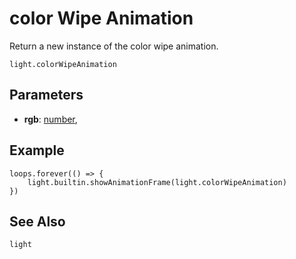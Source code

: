 # color Wipe Animation

Return a new instance of the color wipe animation.

```
light.colorWipeAnimation
```

## Parameters

* **rgb**: [number](/types/number),

## Example

```blocks
loops.forever(() => {
    light.builtin.showAnimationFrame(light.colorWipeAnimation)
})
```

## See Also


```package
light
```
